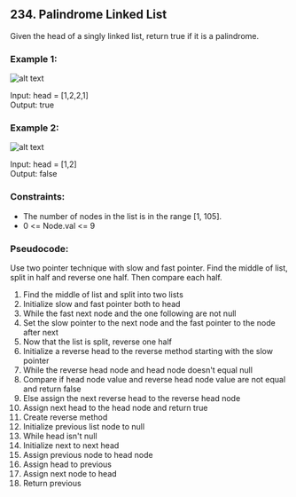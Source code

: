 ## 234. Palindrome Linked List
Given the head of a singly linked list, return true if it is a palindrome.

### Example 1:
![alt text][image1]

[image1]: https://assets.leetcode.com/uploads/2021/03/03/pal1linked-list.jpg "Image 1"
Input: head = [1,2,2,1]\
Output: true

### Example 2:
![alt text][image2]

[image2]: https://assets.leetcode.com/uploads/2021/03/03/pal2linked-list.jpg "Image 2"
Input: head = [1,2]\
Output: false

### Constraints:
- The number of nodes in the list is in the range [1, 105].
- 0 <= Node.val <= 9

### Pseudocode:
Use two pointer technique with slow and fast pointer. Find the middle of list, 
split in half and reverse one half. Then compare each half.
1. Find the middle of list and split into two lists
2. Initialize slow and fast pointer both to head
3. While the fast next node and the one following are not null
4. Set the slow pointer to the next node and the fast pointer to the node after next
5. Now that the list is split, reverse one half
6. Initialize a reverse head to the reverse method starting with the slow pointer
7. While the reverse head node and head node doesn't equal null
8. Compare if head node value and reverse head node value are not equal and return false
9. Else assign the next reverse head to the reverse head node
10. Assign next head to the head node and return true
11. Create reverse method
12. Initialize previous list node to null
13. While head isn't null
14. Initialize next to next head
15. Assign previous node to head node
16. Assign head to previous
17. Assign next node to head
18. Return previous
